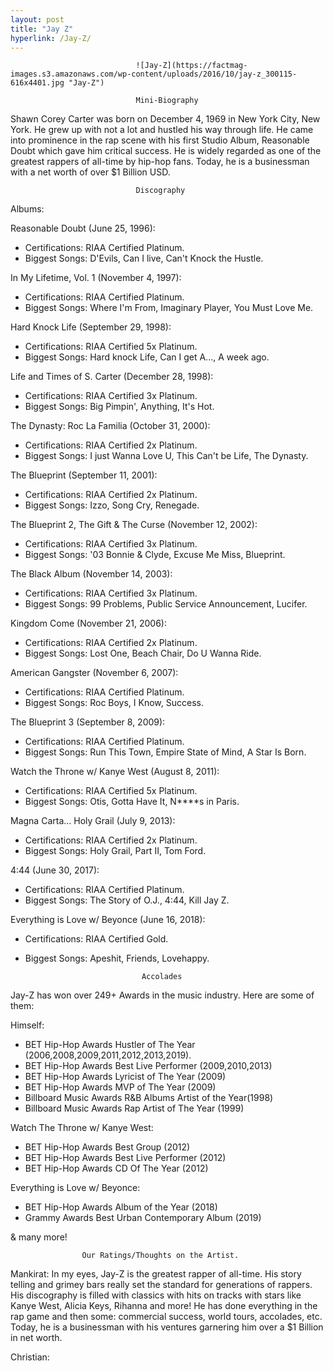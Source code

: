 ```yaml
---
layout: post
title: "Jay Z"
hyperlink: /Jay-Z/
---
```


                                ![Jay-Z](https://factmag-images.s3.amazonaws.com/wp-content/uploads/2016/10/jay-z_300115-616x4401.jpg "Jay-Z")

                                Mini-Biography

Shawn Corey Carter was born on December 4, 1969 in New York City, New York. He grew up with not a lot and hustled his way through life. He came into prominence in the rap scene with his first Studio Album, Reasonable Doubt which gave him critical success. He is widely regarded as one of the greatest rappers of all-time by hip-hop fans. Today, he is a businessman with a net worth of over $1 Billion USD.

                                Discography

Albums:

Reasonable Doubt (June 25, 1996): 
- Certifications: RIAA Certified Platinum.
- Biggest Songs: D'Evils, Can I live, Can't Knock the Hustle.

In My Lifetime, Vol. 1 (November 4, 1997): 
- Certifications: RIAA Certified Platinum.
- Biggest Songs: Where I'm From, Imaginary Player, You Must Love Me.

Hard Knock Life (September 29, 1998): 
- Certifications: RIAA Certified 5x Platinum.
- Biggest Songs: Hard knock Life, Can I get A..., A week ago.

Life and Times of S. Carter (December 28, 1998): 
- Certifications: RIAA Certified 3x Platinum.
- Biggest Songs: Big Pimpin', Anything, It's Hot.

The Dynasty: Roc La Familia (October 31, 2000): 
- Certifications: RIAA Certified 2x Platinum.
- Biggest Songs: I just Wanna Love U, This Can't be Life, The Dynasty.

The Blueprint (September 11, 2001): 
- Certifications: RIAA Certified 2x Platinum.
- Biggest Songs: Izzo, Song Cry, Renegade.

The Blueprint 2, The Gift & The Curse (November 12, 2002): 
- Certifications: RIAA Certified 3x Platinum.
- Biggest Songs: '03 Bonnie & Clyde, Excuse Me Miss, Blueprint.

The Black Album (November 14, 2003): 
- Certifications: RIAA Certified 3x Platinum.
- Biggest Songs: 99 Problems, Public Service Announcement, Lucifer.

Kingdom Come (November 21, 2006): 
- Certifications: RIAA Certified 2x Platinum.
- Biggest Songs: Lost One, Beach Chair, Do U Wanna Ride.

American Gangster (November 6, 2007): 
- Certifications: RIAA Certified Platinum.
- Biggest Songs: Roc Boys, I Know, Success.

The Blueprint 3 (September 8, 2009): 
- Certifications: RIAA Certified Platinum.
- Biggest Songs: Run This Town, Empire State of Mind, A Star Is Born.

Watch the Throne w/ Kanye West (August 8, 2011):
- Certifications: RIAA Certified 5x Platinum.
- Biggest Songs: Otis, Gotta Have It, N****s in Paris.

Magna Carta... Holy Grail (July 9, 2013): 
- Certifications: RIAA Certified 2x Platinum.
- Biggest Songs: Holy Grail, Part II, Tom Ford.

4:44 (June 30, 2017): 
- Certifications: RIAA Certified Platinum.
- Biggest Songs:  The Story of O.J., 4:44, Kill Jay Z.

Everything is Love w/ Beyonce (June 16, 2018):
- Certifications: RIAA Certified Gold.
- Biggest Songs: Apeshit, Friends, Lovehappy.

                                Accolades

Jay-Z has won over 249+ Awards in the music industry. Here are some of them:

Himself: 
- BET Hip-Hop Awards Hustler of The Year (2006,2008,2009,2011,2012,2013,2019).
- BET Hip-Hop Awards Best Live Performer (2009,2010,2013)
- BET Hip-Hop Awards Lyricist of The Year (2009)
- BET Hip-Hop Awards MVP of The Year (2009)
- Billboard Music Awards R&B Albums Artist of the Year(1998)
- Billboard Music Awards Rap Artist of The Year (1999)

Watch The Throne w/ Kanye West:
- BET Hip-Hop Awards Best Group (2012)
- BET Hip-Hop Awards Best Live Performer (2012)
- BET Hip-Hop Awards CD Of The Year (2012)

Everything is Love w/ Beyonce:
- BET Hip-Hop Awards Album of the Year (2018)
- Grammy Awards Best Urban Contemporary Album (2019)

& many more!

                    Our Ratings/Thoughts on the Artist.

Mankirat: In my eyes, Jay-Z is the greatest rapper of all-time. His story telling and grimey bars really set the standard for generations of rappers. His discography is filled with classics with hits on tracks with stars like Kanye West, Alicia Keys, Rihanna and more! He has done everything in the rap game and then some: commercial success, world tours, accolades, etc. Today, he is a businessman with his ventures garnering him over a $1 Billion in net worth.

Christian: